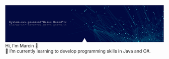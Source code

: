 <img src="https://raw.githubusercontent.com/markow1997/markow1997/main/baner.jpg">
Hi, I'm Marcin 👋 </br>
🌱 I’m currently learning to develop programming skills in Java and C#.
<!--
**markow1997/markow1997** is a ✨ _special_ ✨ repository because its `README.md` (this file) appears on your GitHub profile.

Here are some ideas to get you started:

- 🔭 I’m currently working on ...
- 🌱 I’m currently learning ...
- 👯 I’m looking to collaborate on ...
- 🤔 I’m looking for help with ...
- 💬 Ask me about ...
- 📫 How to reach me: ...
- 😄 Pronouns: ...
- ⚡ Fun fact: ...
-->
